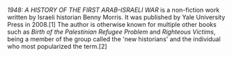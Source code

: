 _1948: A HISTORY OF THE FIRST ARAB–ISRAELI WAR_ is a non-fiction work written by Israeli historian Benny Morris. It was published by Yale University Press in 2008.[1] The author is otherwise known for multiple other books such as _Birth of the Palestinian Refugee Problem_ and _Righteous Victims_, being a member of the group called the 'new historians' and the individual who most popularized the term.[2]
